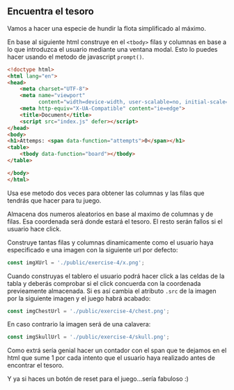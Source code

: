 ## Encuentra el tesoro
Vamos a hacer una especie de hundir la flota simplificado al máximo.

En base al siguiente html construye en el ``<tbody>`` filas y columnas en base a lo que introduzca el usuario 
mediante una ventana modal. Esto lo puedes hacer usando el metodo de javascript ``prompt()``.



`````html
<!doctype html>
<html lang="en">
<head>
    <meta charset="UTF-8">
    <meta name="viewport"
          content="width=device-width, user-scalable=no, initial-scale=1.0, maximum-scale=1.0, minimum-scale=1.0">
    <meta http-equiv="X-UA-Compatible" content="ie=edge">
    <title>Document</title>
    <script src="index.js" defer></script>
</head>
<body>
<h1>Attemps: <span data-function="attempts">0</span></h1>
<table>
    <tbody data-function="board"></tbody>
</table>

</body>
</html>

`````

Usa ese metodo dos veces para obtener las columnas y las filas que tendrás que hacer para tu juego.

Almacena dos numeros aleatorios en base al maximo de columnas y de filas. Esa coordenada será donde estará el tesoro.
El resto serán fallos si el usuario hace click.

Construye tantas filas y columnas dinamicamente como el usuario haya especificado e una imagen con la siguiente url 
por defecto:

```js
const imgXUrl = './public/exercise-4/x.png';
```

Cuando construyas el tablero el usuario podrá hacer click a las celdas de la tabla y deberás comprobar si el click 
concuerda con la coordenada previeamente almacenada. Si es así cambia el atributo ``.src`` de la imagen por la 
siguiente imagen y el juego habrá acabado:

```js
const imgChestUrl = './public/exercise-4/chest.png';
```

En caso contrario la imagen será de una calavera:

```js
const imgSkullUrl = './public/exercise-4/skull.png';
```

Como extrá sería genial hacer un contador con el span que te dejamos en el html que sume 1 por cada intento que el 
usuario haya realizado antes de encontrar el tesoro.

Y ya si haces un botón de reset para el juego...sería fabuloso :)
